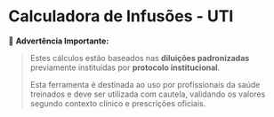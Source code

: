 
# Calculadora de Infusões - UTI

📌 **Advertência Importante:**

> Estes cálculos estão baseados nas **diluições padronizadas** previamente instituídas por **protocolo institucional**.
>
> Esta ferramenta é destinada ao uso por profissionais da saúde treinados e deve ser utilizada com cautela, validando os valores segundo contexto clínico e prescrições oficiais.
